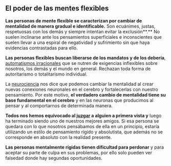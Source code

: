 ## El poder de las mentes flexibles

**Las personas de mente flexible se caracterizan por cambiar de mentalidad de manera gradual e identificable.**  Son ecuánimes, justas, respetuosas con los demás y siempre intentan evitar la exclusión**.** No suelen inclinarse ante los pensamientos superficiales e inconscientes que suelen llevar a una espiral de negatividad y sufrimiento sin que haya evidencias contrastadas para ello.

**Las personas flexibles buscan liberarse de los mandatos y de los debería**,  [automatismos irracionales](https://lamenteesmaravillosa.com/11-creencias-irracionales/) que se nutren de exigencias inflexibles sobre nosotros, los demás y el mundo en general. Rechazan toda forma de autoritarismo o totalitarismo individual.

La [neurociencia](https://medlineplus.gov/spanish/ency/article/007456.htm)  nos dice que podemos cambiar la mentalidad al crear nuevas conexiones neuronales en el cerebro y fortalecerlas con nuestro pensamiento. Por este motivo,  **el verdadero cambio de mentalidad tiene su base fundamental en el cerebro**  y en las neuronas que producimos al pensar y al comportarnos de determinada manera.

**Todos nos hemos equivocado al  [juzgar](https://lamenteesmaravillosa.com/consolar-es-escuchar-sin-juzgar/)  a alguien a primera vista y**  luego ha terminado siendo uno de nuestros mejores amigos. Si esa persona se quedara con lo que nosotros pensábamos de ella en un principio, estaría utilizando un estilo de pensamiento rígido y absolutista, que además no se corresponde en absoluto con la realidad presente.

**Las personas mentalmente rígidas tienen dificultad para perdonar** y para aceptar su parte de culpa en sus problemas, por ello solo pueden ver falsedad donde hay segundas oportunidades.